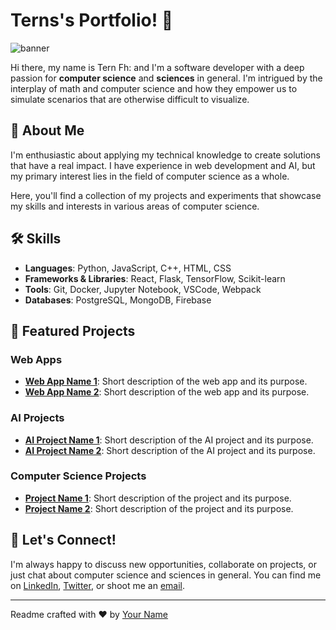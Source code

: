 # Terns's Portfolio! :wave:

![banner](banner.png)

Hi there, my name is Tern Fh: and I'm a software developer with a deep passion for **computer science** and **sciences** in general. I'm intrigued by the interplay of math and computer science and how they empower us to simulate scenarios that are otherwise difficult to visualize.

## :mag_right: About Me

I'm enthusiastic about applying my technical knowledge to create solutions that have a real impact. I have experience in web development and AI, but my primary interest lies in the field of computer science as a whole.

Here, you'll find a collection of my projects and experiments that showcase my skills and interests in various areas of computer science.

## :hammer_and_wrench: Skills

- **Languages**: Python, JavaScript, C++, HTML, CSS
- **Frameworks & Libraries**: React, Flask, TensorFlow, Scikit-learn
- **Tools**: Git, Docker, Jupyter Notebook, VSCode, Webpack
- **Databases**: PostgreSQL, MongoDB, Firebase

## :rocket: Featured Projects

### Web Apps

- **[Web App Name 1](link-to-project-1)**: Short description of the web app and its purpose.
- **[Web App Name 2](link-to-project-2)**: Short description of the web app and its purpose.

### AI Projects

- **[AI Project Name 1](link-to-ai-project-1)**: Short description of the AI project and its purpose.
- **[AI Project Name 2](link-to-ai-project-2)**: Short description of the AI project and its purpose.

### Computer Science Projects

- **[Project Name 1](link-to-cs-project-1)**: Short description of the project and its purpose.
- **[Project Name 2](link-to-cs-project-2)**: Short description of the project and its purpose.

## :speech_balloon: Let's Connect!

I'm always happy to discuss new opportunities, collaborate on projects, or just chat about computer science and sciences in general. You can find me on [LinkedIn](your-linkedin-url), [Twitter](your-twitter-url), or shoot me an [email](mailto:your-email@example.com).

---

Readme crafted with :heart: by [Your Name](https://github.com/your-github-username)
